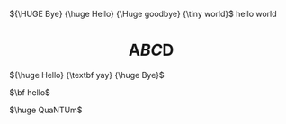  ${\HUGE Bye} {\huge Hello} {\Huge goodbye} {\tiny world}$ hello world

# $$\text{A} BC \text{D}$$

${\huge Hello} {\textbf yay} {\huge Bye}$

$\bf hello$

$\huge QuaNTUm$
